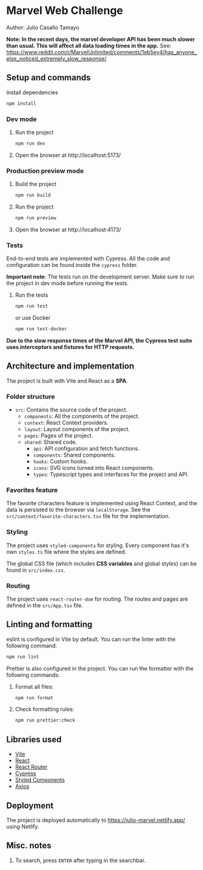 # Marvel Web Challenge

Author: Julio Casallo Tamayo

**Note: In the recent days, the marvel developer API has been much slower than usual. This will affect all data loading times in the app.**
See: https://www.reddit.com/r/MarvelUnlimited/comments/1eb5ey4/has_anyone_else_noticed_extremely_slow_response/

## Setup and commands

Install dependencies

```bash
npm install
```

### Dev mode

1.  Run the project

    ```bash
    npm run dev
    ```

2.  Open the browser at http://localhost:5173/

### Production preview mode

1. Build the project

   ```bash
   npm run build
   ```

2. Run the project

   ```bash
   npm run preview
   ```

3. Open the browser at http://localhost:4173/

### Tests

End-to-end tests are implemented with Cypress. All the code and configuration can be found inside the `cypress` folder.

**Important note**: The tests run on the development server. Make sure to run the project in dev mode before running the tests.

1. Run the tests

   ```bash
   npm run test
   ```

   or use Docker

   ```bash
   npm run test-docker
   ```

**Due to the slow response times of the Marvel API, the Cypress test suite uses interceptors and fixtures for HTTP requests.**

## Architecture and implementation

The project is built with Vite and React as a **SPA**.

### Folder structure

- `src`: Contains the source code of the project.
  - `components`: All the components of the project.
  - `context`: React Context providers.
  - `layout`: Layout components of the project.
  - `pages`: Pages of the project.
  - `shared`: Shared code.
    - `api`: API configuration and fetch functions.
    - `components`: Shared components.
    - `hooks`: Custom hooks.
    - `icons`: SVG icons turned into React components.
    - `types`: Typescript types and interfaces for the project and API.

### Favorites feature

The favorite characters feature is implemented using React Context, and the data is persisted to the browser via `localStorage`.
See the `src/context/favorite-characters.tsx` file for the implementation.

### Styling

The project uses `styled-components` for styling. Every component has it's own `styles.ts` file where the styles are defined.

The global CSS file (which includes **CSS variables** and global styles) can be found in `src/index.css`.

### Routing

The project uses `react-router-dom` for routing. The routes and pages are defined in the `src/App.tsx` file.

## Linting and formatting

eslint is configured in Vite by default. You can run the linter with the following command:

```bash
npm run lint
```

Prettier is also configured in the project. You can run the formatter with the following commands:

1. Format all files:

   ```bash
   npm run format
   ```

2. Check formatting rules:
   ```bash
   npm run prettier:check
   ```

## Libraries used

- [Vite](https://vitejs.dev/)
- [React](https://reactjs.org/)
- [React Router](https://reactrouter.com/)
- [Cypress](https://www.cypress.io/)
- [Styled Components](https://styled-components.com/)
- [Axios](https://axios-http.com/)

## Deployment

The project is deployed automatically to https://julio-marvel.netlify.app/ using Netlify.

## Misc. notes

1. To search, press `ENTER` after typing in the searchbar.

